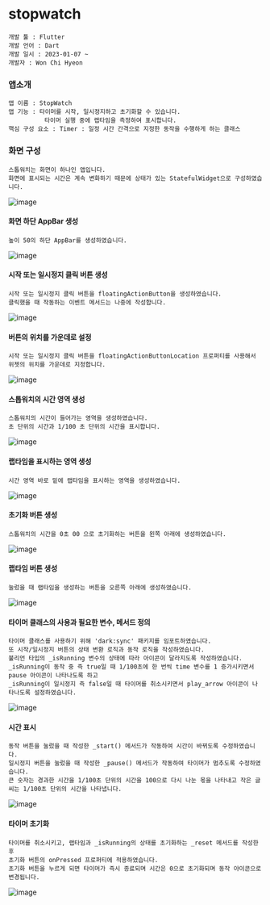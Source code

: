 # stopwatch
```
개발 툴 : Flutter
개발 언어 : Dart
개발 일시 : 2023-01-07 ~
개발자 : Won Chi Hyeon
```

### 앱소개
```
앱 이름 : StopWatch
앱 기능 : 타이머를 시작, 일시정지하고 초기화할 수 있습니다.
          타이머 실행 중에 랩타임을 측정하여 표시합니다.
핵심 구성 요소 : Timer : 일정 시간 간격으로 지정한 동작을 수행하게 하는 클래스
```

### 화면 구성
```
스톱워치는 화면이 하나인 앱입니다.
화면에 표시되는 시간은 계속 변화하기 때문에 상태가 있는 StatefulWidget으로 구성하였습니다.
```
![image](https://user-images.githubusercontent.com/58906858/211133203-5ea38b67-57e4-454a-880d-9be4dce7ec9e.png)

#### 화면 하단 AppBar 생성
```
높이 50의 하단 AppBar를 생성하였습니다.
```
![image](https://user-images.githubusercontent.com/58906858/211133368-0566cc82-58da-4601-b662-3ca8b1b72b10.png)

#### 시작 또는 일시정지 클릭 버튼 생성
```
시작 또는 일시정지 클릭 버튼을 floatingActionButton을 생성하였습니다.
클릭했을 때 작동하는 이벤트 메서드는 나중에 작성합니다.
```
![image](https://user-images.githubusercontent.com/58906858/211133428-498bc578-b04b-4e16-af8f-e91e71e62bdc.png)

#### 버튼의 위치를 가운데로 설정
```
시작 또는 일시정지 클릭 버튼을 floatingActionButtonLocation 프로퍼티를 사용해서 위젯의 위치를 가운데로 지정합니다.
```
![image](https://user-images.githubusercontent.com/58906858/211133524-638a18b8-d852-4a23-ac75-7353742c1f7b.png)

#### 스톱워치의 시간 영역 생성
```
스톱워치의 시간이 들어가는 영역을 생성하였습니다.
초 단위의 시간과 1/100 초 단위의 시간을 표시합니다.
```
![image](https://user-images.githubusercontent.com/58906858/211177707-49129dda-329d-4218-b1d9-0519d693f3c1.png)

#### 랩타임을 표시하는 영역 생성
```
시간 영역 바로 밑에 랩타임을 표시하는 영역을 생성하였습니다.
```
![image](https://user-images.githubusercontent.com/58906858/211177798-c3d82304-ded3-4c46-8581-234302ffdf0e.png)

#### 초기화 버튼 생성
```
스톱워치의 시간을 0초 00 으로 초기화하는 버튼을 왼쪽 아래에 생성하였습니다.
```
![image](https://user-images.githubusercontent.com/58906858/211177935-c1991726-fc76-4649-aa9e-42c36286dbb8.png)

#### 랩타임 버튼 생성
```
눌렀을 때 랩타임을 생성하는 버튼을 오른쪽 아래에 생성하였습니다.
```
![image](https://user-images.githubusercontent.com/58906858/211178008-49e3fdbf-9565-4b23-9000-0b5d82813f32.png)

#### 타이머 클래스의 사용과 필요한 변수, 메서드 정의
```
타이머 클래스를 사용하기 위해 'dark:sync' 패키지를 임포트하였습니다.
또 시작/일시정지 버튼의 상태 변환 로직과 동작 로직을 작성하였습니다.
불리언 타입의 _isRunning 변수의 상태에 따라 아이콘이 달라지도록 작성하였습니다.
_isRunning이 동작 중 즉 true일 때 1/100초에 한 번씩 time 변수를 1 증가시키면서 pause 아이콘이 나타나도록 하고
_isRunning이 일시정지 즉 false일 때 타이머를 취소시키면서 play_arrow 아이콘이 나타나도록 설정하였습니다.
```
![image](https://user-images.githubusercontent.com/58906858/211178904-0fc279dd-7117-4111-aa99-1d37c2166078.png)

#### 시간 표시
```
동작 버튼을 눌렀을 때 작성한 _start() 메서드가 작동하여 시간이 바뀌도록 수정하였습니다.
일시정지 버튼을 눌렀을 때 작성한 _pause() 메서드가 작동하여 타이머가 멈추도록 수정하였습니다.
큰 숫자는 경과한 시간을 1/100초 단위의 시간을 100으로 다시 나눈 몫을 나타내고 작은 글씨는 1/100초 단위의 시간을 나타냅니다.
```
![image](https://user-images.githubusercontent.com/58906858/211179171-36a657ca-cc08-468f-b8f3-61f505cdc993.png)

#### 타이머 초기화
```
타이머를 취소시키고, 랩타임과 _isRunning의 상태를 초기화하는 _reset 메서드를 작성한 후 
초기화 버튼의 onPressed 프로퍼티에 적용하였습니다.
초기화 버튼을 누르게 되면 타이머가 즉시 종료되며 시간은 0으로 초기화되며 동작 아이콘으로 변경됩니다.
```
![image](https://user-images.githubusercontent.com/58906858/211179320-976c7280-a676-434c-8653-e3e1e5d3ef81.png)
